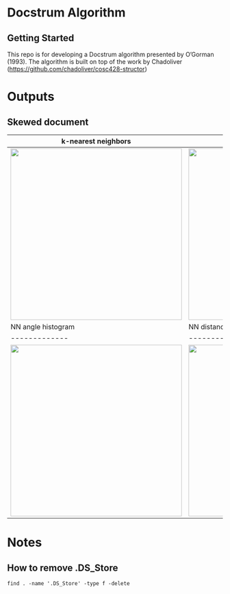 # Docstrum Algorithm
## Getting Started
This repo is for developing a Docstrum algorithm presented by O’Gorman (1993). The algorithm is built on top of the work by Chadoliver (https://github.com/chadoliver/cosc428-structor)

# Outputs
## Skewed document
| k-nearest neighbors  | Docstrum |
| ------------- | ------------- |
| <img src="https://github.com/chulwoopack/docstrum/blob/master/output/test.png" width="400px" height="400px" />  | <img src="https://github.com/chulwoopack/docstrum/blob/master/docstrums/test.png" width="400px" height="400px" />  |
| NN angle histogram  | NN distance histogram |
| ------------- | ------------- |
| <img src="https://github.com/chulwoopack/docstrum/blob/master/output/test.png" width="400px" height="400px" /> | <img src="https://github.com/chulwoopack/docstrum/blob/master/output/test.png" width="400px" height="400px" /> |


# Notes
## How to remove .DS_Store
```
find . -name '.DS_Store' -type f -delete
```
